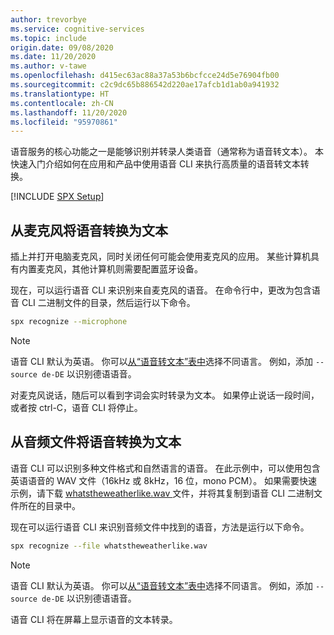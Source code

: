 ```yaml
---
author: trevorbye
ms.service: cognitive-services
ms.topic: include
origin.date: 09/08/2020
ms.date: 11/20/2020
ms.author: v-tawe
ms.openlocfilehash: d415ec63ac88a37a53b6bcfcce24d5e76904fb00
ms.sourcegitcommit: c2c9dc65b886542d220ae17afcb1d1ab0a941932
ms.translationtype: HT
ms.contentlocale: zh-CN
ms.lasthandoff: 11/20/2020
ms.locfileid: "95970861"
---
```

语音服务的核心功能之一是能够识别并转录人类语音（通常称为语音转文本）。 本快速入门介绍如何在应用和产品中使用语音 CLI 来执行高质量的语音转文本转换。

[!INCLUDE [SPX Setup](../../spx-setup.md)]

## <a name="speech-to-text-from-microphone"></a>从麦克风将语音转换为文本

插上并打开电脑麦克风，同时关闭任何可能会使用麦克风的应用。 某些计算机具有内置麦克风，其他计算机则需要配置蓝牙设备。

现在，可以运行语音 CLI 来识别来自麦克风的语音。 在命令行中，更改为包含语音 CLI 二进制文件的目录，然后运行以下命令。

```bash
spx recognize --microphone
```

> [!NOTE]
> 语音 CLI 默认为英语。 你可以[从“语音转文本”表中](../../../../language-support.md)选择不同语言。
> 例如，添加 `--source de-DE` 以识别德语语音。

对麦克风说话，随后可以看到字词会实时转录为文本。 如果停止说话一段时间，或者按 ctrl-C，语音 CLI 将停止。

## <a name="speech-to-text-from-audio-file"></a>从音频文件将语音转换为文本

语音 CLI 可以识别多种文件格式和自然语言的语音。 在此示例中，可以使用包含英语语音的 WAV 文件（16kHz 或 8kHz，16 位，mono PCM）。 如果需要快速示例，请下载 <a href="https://github.com/Azure-Samples/cognitive-services-speech-sdk/blob/master/samples/csharp/sharedcontent/console/whatstheweatherlike.wav" download="whatstheweatherlike" target="_blank">whatstheweatherlike.wav <span class="docon docon-download x-hidden-focus"></span></a> 文件，并将其复制到语音 CLI 二进制文件所在的目录中。

现在可以运行语音 CLI 来识别音频文件中找到的语音，方法是运行以下命令。

```bash
spx recognize --file whatstheweatherlike.wav
```

> [!NOTE]
> 语音 CLI 默认为英语。 你可以[从“语音转文本”表中](../../../../language-support.md)选择不同语言。
> 例如，添加 `--source de-DE` 以识别德语语音。

语音 CLI 将在屏幕上显示语音的文本转录。